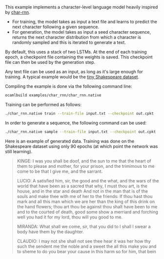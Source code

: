 This example implements a character-level language model heavily inspired 
by [char-rnn](https://github.com/karpathy/char-rnn).
- For training, the model takes as input a text file and learns to predict the next character following
a given sequence.
- For generation, the model takes as input a seed character sequence, returns the next character distribution
from which a character is randomly sampled and this is iterated to generate a text.

By default, this uses a stack of two LSTMs. At the end of each training epoch, a checkpoint file containing
the weights is saved. This checkpoint file can then be used by the generation step.

Any text file can be used as an input, as long as it's large enough for training.
A typical example would be the
[tiny Shakespeare dataset](https://raw.githubusercontent.com/karpathy/char-rnn/master/data/tinyshakespeare/input.txt).

Compiling the example is done via the following command line:
```bash
ocamlbuild examples/char_rnn/char_rnn.native
```

Training can be performed as follows:
```bash
./char_rnn.native train --train-file input.txt --checkpoint out.cpkt
```

In order to generate a sequence, the following command can be used:
```bash
./char_rnn.native sample --train-file input.txt --checkpoint out.cpkt --seed KING
```

Here is an example of generated data. Training was done on the Shakespeare dataset using only 90 epochs
(at which point the network was still learning).
> KINGE:
> I was you shall be doof, and the sun to me that the heart of them to please and mother, for your prison, and the trimimous to me come to be that I give me, and the sarrant.
> 
> LUCIO:
> A satisfied him, sir, the good and the what, and the wars of the world that have been as a sacred that why, I must thou art, is the house, and in the star and death
> And not in the man that is of the souls and make thee with me of her to the friends:
> If thou hast thou mark and all this man which we are her than the king of this drink on the hand flowers; thou art thou be against thou shalt have been to me and to the courted of death, good some show a merriard and forching well you had it for my lord, thou will you good to me.
> 
> MIRANDA:
> What shall we come, sir, that you did to I shall I swear a body have them by the daughter.
> 
> CLAUDIO:
> I may not she shall not see thee hear it was her how thy such the sendent me the noble and a sweet the all this make you and to sheme to do you bear your cause in this harm so for him, that bein


